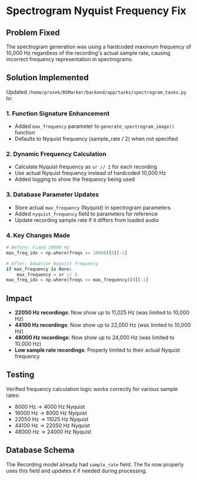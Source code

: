 # Spectrogram Nyquist Frequency Fix

## Problem Fixed
The spectrogram generation was using a hardcoded maximum frequency of 10,000 Hz regardless of the recording's actual sample rate, causing incorrect frequency representation in spectrograms.

## Solution Implemented
Updated `/home/prusek/BSMarker/backend/app/tasks/spectrogram_tasks.py` to:

### 1. Function Signature Enhancement
- Added `max_frequency` parameter to `generate_spectrogram_image()` function
- Defaults to Nyquist frequency (sample_rate / 2) when not specified

### 2. Dynamic Frequency Calculation
- Calculate Nyquist frequency as `sr // 2` for each recording
- Use actual Nyquist frequency instead of hardcoded 10,000 Hz
- Added logging to show the frequency being used

### 3. Database Parameter Updates
- Store actual `max_frequency` (Nyquist) in spectrogram parameters
- Added `nyquist_frequency` field to parameters for reference
- Update recording sample rate if it differs from loaded audio

### 4. Key Changes Made
```python
# Before: Fixed 10000 Hz
max_freq_idx = np.where(freqs <= 10000)[0][-1]

# After: Adaptive Nyquist frequency
if max_frequency is None:
    max_frequency = sr // 2
max_freq_idx = np.where(freqs <= max_frequency)[0][-1]
```

## Impact
- **22050 Hz recordings**: Now show up to 11,025 Hz (was limited to 10,000 Hz)
- **44100 Hz recordings**: Now show up to 22,050 Hz (was limited to 10,000 Hz)  
- **48000 Hz recordings**: Now show up to 24,000 Hz (was limited to 10,000 Hz)
- **Low sample rate recordings**: Properly limited to their actual Nyquist frequency

## Testing
Verified frequency calculation logic works correctly for various sample rates:
- 8000 Hz -> 4000 Hz Nyquist
- 16000 Hz -> 8000 Hz Nyquist
- 22050 Hz -> 11025 Hz Nyquist
- 44100 Hz -> 22050 Hz Nyquist
- 48000 Hz -> 24000 Hz Nyquist

## Database Schema
The Recording model already had `sample_rate` field. The fix now properly uses this field and updates it if needed during processing.
